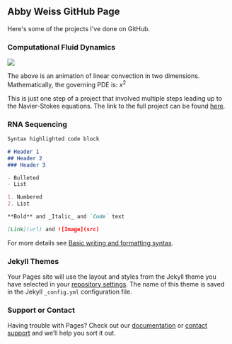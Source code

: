 ## Abby Weiss GitHub Page

Here's some of the projects I've done on GitHub.

### Computational Fluid Dynamics

![](/2DiffLoop.gif)

The above is an animation of linear convection in two dimensions. Mathematically, the governing PDE is:
$x^2$

This is just one step of a project that involved multiple steps leading up to the Navier-Stokes equations. The link to the full project can be found [here](https://github.com/akweiss/cfd-simulations).

### RNA Sequencing



```markdown
Syntax highlighted code block

# Header 1
## Header 2
### Header 3

- Bulleted
- List

1. Numbered
2. List

**Bold** and _Italic_ and `Code` text

[Link](url) and ![Image](src)
```

For more details see [Basic writing and formatting syntax](https://docs.github.com/en/github/writing-on-github/getting-started-with-writing-and-formatting-on-github/basic-writing-and-formatting-syntax).

### Jekyll Themes

Your Pages site will use the layout and styles from the Jekyll theme you have selected in your [repository settings](https://github.com/akweiss/akweiss.github.io/settings/pages). The name of this theme is saved in the Jekyll `_config.yml` configuration file.

### Support or Contact

Having trouble with Pages? Check out our [documentation](https://docs.github.com/categories/github-pages-basics/) or [contact support](https://support.github.com/contact) and we’ll help you sort it out.
